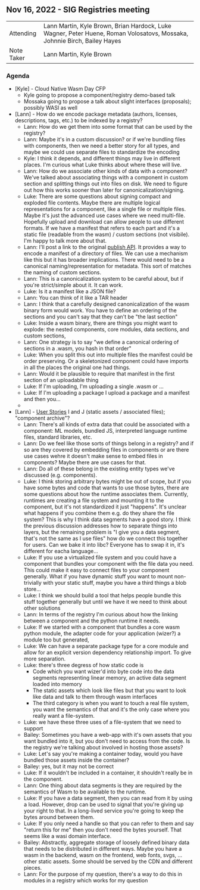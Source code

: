 ## Nov 16, 2022 - SIG Registries meeting

|          |      | 
| -------- | -------- |
| Attending  | Lann Martin, Kyle Brown, Brian Hardock, Luke Wagner, Peter Huene, Roman Volosatovs, Mossaka, Johnnie Birch, Bailey Hayes
| Note Taker | Lann Martin, Kyle Brown

### Agenda

* [Kyle] - Cloud Native Wasm Day CFP
    * Kyle going to propose a component/registry demo-based talk
    * Mossaka going to propose a talk about slight interfaces (proposals); possibly WASI as well
* [Lann] - How do we encode package metadata (authors, licenses, descriptions, tags, etc.) to be indexed by a registry?
    * Lann: How do we get them into some format that can be used by the registry?
    * Lann: Maybe it's in a custom discussion? or if we're bundling files with components, then we need a better story for all types, and maybe we could use separate files to standardize the encoding
    * Kyle: I think it depends, and different things may live in different places. I'm curious what Luke thinks about where these will live.
    * Lann: How do we associate other kinds of data with a component? We've talked about associating things with a component in custom section and splitting things out into files on disk. We need to figure out how this works sooner than later for canonicalization/signing.
    * Luke: There are some questions about signing compact and exploded file contents. Maybe there are multiple logical representations for a component, like a single file or multiple files. Maybe it's just the advanced use cases where we need multi-file. Hopefully upload and download can allow people to use different formats. If we have a manifest that refers to each part and it's a static file (readable from the wasm) / custom sections (not visibile). I'm happy to talk more about that.
    * Lann: I'll post a link to the original [publish API](https://github.com/bytecodealliance/SIG-Registries/blob/main/proposals/Publish-API.md#content-digest). It provides a way to encode a manifest of a directory of files. We can use a mechanism like this but it has broader implications. There would need to be a canonical naming/representation for metadata. This sort of matches the naming of custom sections.
    * Lann: This is a canonicalization system to be careful about, but if you're strict/simple about it. It can work.
    * Luke: Is it a manifest like a JSON file?
    * Lann: You can think of it like a TAR header
    * Lann: I think that a carefully designed canonicalization of the wasm binary form would work. You have to define an ordering of the sections and you can't say that they can't be "the last section"
    * Luke: Inside a wasm binary, there are things you might want to explode: the nested components, core modules, data sections, and custom sections,
    * Lann: One strategy is to say "we define a canonical ordering of sections in a .wasm, you hash in that order"
    * Luke: When you split this out into multiple files the manifest could be order preserving. Or a skeletonized component could have imports in all the places the original one had things.
    * Lann: Would it be plausible to require that manifest in the first section of an uploadable thing
    * Luke: If I'm uploading, I'm uploading a single .wasm or ...
    * Luke: If I'm uploading a package I upload a package and a manifest and then you...
    * 
* [Lann] - [User Stories](https://github.com/bytecodealliance/SIG-Registries/blob/main/docs/user-stories.md) I and J (static assets / associated files); "component archive"?
    * Lann: There's all kinds of extra data that could be associated with a component: ML models, bundled JS, interpreted language runtime files, standard libraries, etc.
    * Lann: Do we feel like those sorts of things belong in a registry? and if so are they covered by embedding files in components or are there use cases wehre it doesn't make sense to embed files in components? Maybe there are use cases for that.
    * Lann: Do all of these belong in the existing entity types we've discussed (e.g. components).
    * Luke: I think storing arbitrary bytes might be out of scope, but if you have some bytes and code that wants to use those bytes, there are some questions about how the runtime associates them. Currently, runtimes are creating a file system and mounting it to the component, but it's not standardized it just "happens". It's unclear what happens if you combine them e.g. do they share the file system? This is why I think data segments have a good story. I think the previous discussion addresses how to separate things into layers, but the remaining problem is "I give you a data segment, that's not the same as I use files" how do we connect this together for users. Can we bake it into libc? Everyone has to swap it in, it's different for eacha language...
    * Luke: If you use a virtualized file system and you could have a component that bundles your component with the file data you need. This could make it easy to connect files to your component generally. What if you have dynamic stuff you want to mount non-trivially with your static stuff, maybe you have a third things a blob store...
    * Luke: I think we should build a tool that helps people bundle this stuff together generally but until we have it we need to think about other solutions
    * Lann: In terms of the registry I'm curious about how the linking between a component and the python runtime it needs.
    * Luke: If we started with a component that bundles a core wasm python module, the adapter code for your application (wizer?) a module too but generated, 
    * Luke: We can have a separate package type for a core module and allow for an explicit version dependency relationship import. To give more separation. 
    * Luke: there's three degress of how static code is
        * Code which you want wizer'd into byte code into the data segments representing linear memory, an active data segment loaded into memory
        * The static assets which look like files but that you want to look like data and talk to them through wasm interfaces
        * The third category is when you want to touch a real file system, you want the semantics of that and it's the only case where you really want a file-system.
    * Luke: we have these three uses of a file-system that we need to support
    * Bailey: Sometimes you have a web-app with it's own assets that you want bundled into it, but you don't need to access from the code. Is the registry we're talking about involved in hosting those assets?
    * Luke: Let's say you're making a container today, would you have bundled those assets inside the container?
    * Bailey: yes, but it may not be correct
    * Luke: If it wouldn't be included in a container, it shouldn't really be in the component.
    * Lann: One thing about data segments is they are required by the semantics of Wasm to be available to the runtime.
    * Luke: If you have a data segment, then you can read from it by using a load. However, drop can be used to signal that you're giving up your right to that. In a long-lived service you're going to keep the bytes around between them.
    * Luke: If you only need a handle so that you can refer to them and say "return this for me" then you don't need the bytes yourself. That seems like a wasi domain interface.
    * Bailey: Abstractly, aggregate storage of loosely defined binary data that needs to be distributed in different ways. Maybe you have a wasm in the backend, wasm on the frontend, web fonts, svgs, ... other static assets. Some should be served by the CDN and different pieces.
    * Lann: For the purpose of my question, there's a way to do this in modules in a registry which works for my question

